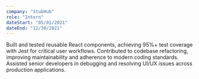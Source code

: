 ```yaml
---
company: "StubHub"
role: "Intern"
dateStart: "05/01/2021"
dateEnd: "12/30/2021"
---
```


Built and tested reusable React components, achieving 95%+ test coverage with Jest for critical user workflows.
Contributed to codebase refactoring, improving maintainability and adherence to modern coding standards.
Assisted senior developers in debugging and resolving UI/UX issues across production applications.
